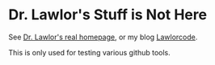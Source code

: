 # Dr. Lawlor's Stuff is Not Here
See [Dr. Lawlor's real homepage](https://www.cs.uaf.edu/~olawlor/), or my blog [Lawlorcode](https://lawlorcode.wordpress.com/).

This is only used for testing various github tools.
